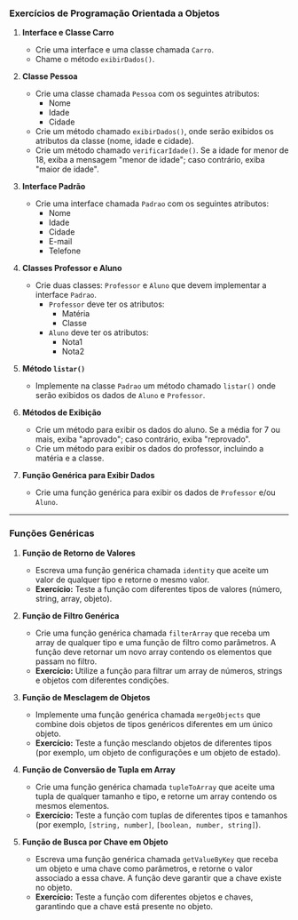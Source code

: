 ### Exercícios de Programação Orientada a Objetos

1. **Interface e Classe Carro**
   - Crie uma interface e uma classe chamada `Carro`.
   - Chame o método `exibirDados()`.

2. **Classe Pessoa**
   - Crie uma classe chamada `Pessoa` com os seguintes atributos:
     - Nome
     - Idade
     - Cidade
   - Crie um método chamado `exibirDados()`, onde serão exibidos os atributos da classe (nome, idade e cidade).
   - Crie um método chamado `verificarIdade()`. Se a idade for menor de 18, exiba a mensagem "menor de idade"; caso contrário, exiba "maior de idade".

3. **Interface Padrão**
   - Crie uma interface chamada `Padrao` com os seguintes atributos:
     - Nome
     - Idade
     - Cidade
     - E-mail
     - Telefone

4. **Classes Professor e Aluno**
   - Crie duas classes: `Professor` e `Aluno` que devem implementar a interface `Padrao`.
     - `Professor` deve ter os atributos:
       - Matéria
       - Classe
     - `Aluno` deve ter os atributos:
       - Nota1
       - Nota2

5. **Método `listar()`**
   - Implemente na classe `Padrao` um método chamado `listar()` onde serão exibidos os dados de `Aluno` e `Professor`.

6. **Métodos de Exibição**
   - Crie um método para exibir os dados do aluno. Se a média for 7 ou mais, exiba "aprovado"; caso contrário, exiba "reprovado".
   - Crie um método para exibir os dados do professor, incluindo a matéria e a classe.

7. **Função Genérica para Exibir Dados**
   - Crie uma função genérica para exibir os dados de `Professor` e/ou `Aluno`.

---

### Funções Genéricas

1. **Função de Retorno de Valores**
   - Escreva uma função genérica chamada `identity` que aceite um valor de qualquer tipo e retorne o mesmo valor.
   - **Exercício:** Teste a função com diferentes tipos de valores (número, string, array, objeto).

2. **Função de Filtro Genérica**
   - Crie uma função genérica chamada `filterArray` que receba um array de qualquer tipo e uma função de filtro como parâmetros. A função deve retornar um novo array contendo os elementos que passam no filtro.
   - **Exercício:** Utilize a função para filtrar um array de números, strings e objetos com diferentes condições.

3. **Função de Mesclagem de Objetos**
   - Implemente uma função genérica chamada `mergeObjects` que combine dois objetos de tipos genéricos diferentes em um único objeto.
   - **Exercício:** Teste a função mesclando objetos de diferentes tipos (por exemplo, um objeto de configurações e um objeto de estado).

4. **Função de Conversão de Tupla em Array**
   - Crie uma função genérica chamada `tupleToArray` que aceite uma tupla de qualquer tamanho e tipo, e retorne um array contendo os mesmos elementos.
   - **Exercício:** Teste a função com tuplas de diferentes tipos e tamanhos (por exemplo, `[string, number]`, `[boolean, number, string]`).

5. **Função de Busca por Chave em Objeto**
   - Escreva uma função genérica chamada `getValueByKey` que receba um objeto e uma chave como parâmetros, e retorne o valor associado a essa chave. A função deve garantir que a chave existe no objeto.
   - **Exercício:** Teste a função com diferentes objetos e chaves, garantindo que a chave está presente no objeto.
